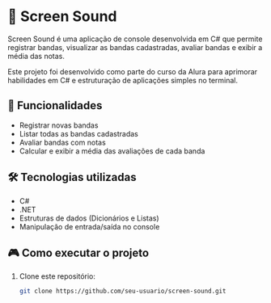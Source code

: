 # 🎵 Screen Sound  

Screen Sound é uma aplicação de console desenvolvida em C# que permite registrar bandas, visualizar as bandas cadastradas, avaliar bandas e exibir a média das notas.  

Este projeto foi desenvolvido como parte do curso da Alura para aprimorar habilidades em C# e estruturação de aplicações simples no terminal.  

## 🚀 Funcionalidades  

- Registrar novas bandas  
- Listar todas as bandas cadastradas  
- Avaliar bandas com notas  
- Calcular e exibir a média das avaliações de cada banda  

## 🛠️ Tecnologias utilizadas  

- C#  
- .NET  
- Estruturas de dados (Dicionários e Listas)  
- Manipulação de entrada/saída no console  

## 🎮 Como executar o projeto  

1. Clone este repositório:  
   ```bash
   git clone https://github.com/seu-usuario/screen-sound.git